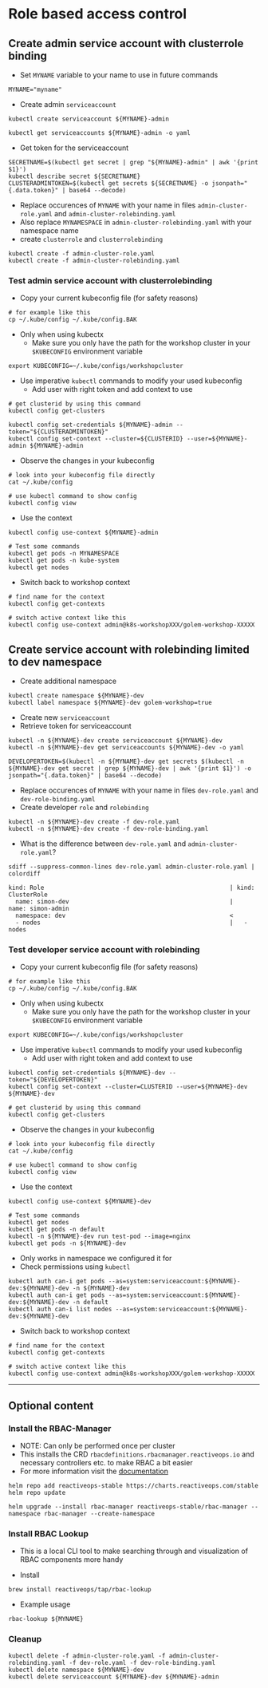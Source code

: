 # Role based access control

## Create admin service account with clusterrole binding

* Set `MYNAME` variable to your name to use in future commands

```shell
MYNAME="myname"
```

* Create admin `serviceaccount`

```shell
kubectl create serviceaccount ${MYNAME}-admin

kubectl get serviceaccounts ${MYNAME}-admin -o yaml
```

* Get token for the serviceaccount

```shell
SECRETNAME=$(kubectl get secret | grep "${MYNAME}-admin" | awk '{print $1}')
kubectl describe secret ${SECRETNAME}
CLUSTERADMINTOKEN=$(kubectl get secrets ${SECRETNAME} -o jsonpath="{.data.token}" | base64 --decode)
```

* Replace occurences of `MYNAME` with your name in files `admin-cluster-role.yaml` and `admin-cluster-rolebinding.yaml`
* Also replace `MYNAMESPACE` in `admin-cluster-rolebinding.yaml` with your namespace name
* create `clusterrole` and `clusterrolebinding`

```shell
kubectl create -f admin-cluster-role.yaml
kubectl create -f admin-cluster-rolebinding.yaml
```

### Test admin service account with clusterrolebinding

* Copy your current kubeconfig file (for safety reasons)

```shell
# for example like this
cp ~/.kube/config ~/.kube/config.BAK
```

* Only when using kubectx
  * Make sure you only have the path for the workshop cluster in your `$KUBECONFIG` environment variable

```shell
export KUBECONFIG=~/.kube/configs/workshopcluster
```

* Use imperative `kubectl` commands to modify your used kubeconfig
  * Add user with right token and add context to use

```shell
# get clusterid by using this command
kubectl config get-clusters

kubectl config set-credentials ${MYNAME}-admin --token="${CLUSTERADMINTOKEN}"
kubectl config set-context --cluster=${CLUSTERID} --user=${MYNAME}-admin ${MYNAME}-admin
```

* Observe the changes in your kubeconfig

```shell
# look into your kubeconfig file directly
cat ~/.kube/config

# use kubectl command to show config
kubectl config view
```

* Use the context

```shell
kubectl config use-context ${MYNAME}-admin

# Test some commands
kubectl get pods -n MYNAMESPACE
kubectl get pods -n kube-system
kubectl get nodes
```

* Switch back to workshop context

```shell
# find name for the context
kubectl config get-contexts

# switch active context like this
kubectl config use-context admin@k8s-workshopXXX/golem-workshop-XXXXX
```

## Create service account with rolebinding limited to dev namespace

* Create additional namespace

```shell
kubectl create namespace ${MYNAME}-dev
kubectl label namespace ${MYNAME}-dev golem-workshop=true
```

* Create new `serviceaccount`
* Retrieve token for serviceaccount

```shell
kubectl -n ${MYNAME}-dev create serviceaccount ${MYNAME}-dev
kubectl -n ${MYNAME}-dev get serviceaccounts ${MYNAME}-dev -o yaml

DEVELOPERTOKEN=$(kubectl -n ${MYNAME}-dev get secrets $(kubectl -n ${MYNAME}-dev get secret | grep ${MYNAME}-dev | awk '{print $1}') -o jsonpath="{.data.token}" | base64 --decode)
```

* Replace occurences of `MYNAME` with your name in files `dev-role.yaml` and `dev-role-binding.yaml`
* Create developer `role` and `rolebinding`

```shell
kubectl -n ${MYNAME}-dev create -f dev-role.yaml
kubectl -n ${MYNAME}-dev create -f dev-role-binding.yaml
```

* What is the difference between `dev-role.yaml` and `admin-cluster-role.yaml`?

```shell
sdiff --suppress-common-lines dev-role.yaml admin-cluster-role.yaml | colordiff

kind: Role                                                    | kind: ClusterRole
  name: simon-dev                                             |   name: simon-admin
  namespace: dev                                              <
  - nodes                                                     |   - nodes 
```

### Test developer service account with rolebinding

* Copy your current kubeconfig file (for safety reasons)

```shell
# for example like this
cp ~/.kube/config ~/.kube/config.BAK
```

* Only when using kubectx
  * Make sure you only have the path for the workshop cluster in your `$KUBECONFIG` environment variable

```shell
export KUBECONFIG=~/.kube/configs/workshopcluster
```

* Use imperative `kubectl` commands to modify your used kubeconfig
  * Add user with right token and add context to use

```shell
kubectl config set-credentials ${MYNAME}-dev --token="${DEVELOPERTOKEN}"
kubectl config set-context --cluster=CLUSTERID --user=${MYNAME}-dev ${MYNAME}-dev

# get clusterid by using this command
kubectl config get-clusters
```

* Observe the changes in your kubeconfig

```shell
# look into your kubeconfig file directly
cat ~/.kube/config

# use kubectl command to show config
kubectl config view
```

* Use the context

```shell
kubectl config use-context ${MYNAME}-dev

# Test some commands
kubectl get nodes
kubectl get pods -n default
kubectl -n ${MYNAME}-dev run test-pod --image=nginx
kubectl get pods -n ${MYNAME}-dev
```

* Only works in namespace we configured it for
* Check permissions using `kubectl`

```shell
kubectl auth can-i get pods --as=system:serviceaccount:${MYNAME}-dev:${MYNAME}-dev -n ${MYNAME}-dev
kubectl auth can-i get pods --as=system:serviceaccount:${MYNAME}-dev:${MYNAME}-dev -n default
kubectl auth can-i list nodes --as=system:serviceaccount:${MYNAME}-dev:${MYNAME}-dev
```

* Switch back to workshop context

```shell
# find name for the context
kubectl config get-contexts

# switch active context like this
kubectl config use-context admin@k8s-workshopXXX/golem-workshop-XXXXX
```

---

## Optional content

### Install the RBAC-Manager

* NOTE: Can only be performed once per cluster
* This installs the CRD `rbacdefinitions.rbacmanager.reactiveops.io` and necessary controllers etc. to make RBAC a bit easier
* For more information visit the [documentation](https://rbac-manager.docs.fairwinds.com/)

```shell
helm repo add reactiveops-stable https://charts.reactiveops.com/stable
helm repo update

helm upgrade --install rbac-manager reactiveops-stable/rbac-manager --namespace rbac-manager --create-namespace
```

### Install RBAC Lookup

* This is a local CLI tool to make searching through and visualization of RBAC components more handy

* Install

```shell
brew install reactiveops/tap/rbac-lookup
```

* Example usage

```shell
rbac-lookup ${MYNAME}
```

### Cleanup

```shell
kubectl delete -f admin-cluster-role.yaml -f admin-cluster-rolebinding.yaml -f dev-role.yaml -f dev-role-binding.yaml
kubectl delete namespace ${MYNAME}-dev
kubectl delete serviceaccount ${MYNAME}-dev ${MYNAME}-admin
```

